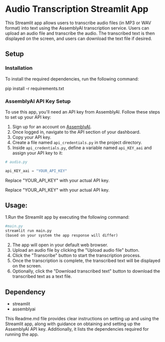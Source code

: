 # Audio Transcription Streamlit App

This Streamlit app allows users to transcribe audio files (in MP3 or WAV format) into text using the AssemblyAI transcription service. Users can upload an audio file and transcribe the audio. The transcribed text is then displayed on the screen, and users can download the text file if desired.

## Setup

### Installation

To install the required dependencies, run the following command:

pip install -r requirements.txt


### AssemblyAI API Key Setup

To use this app, you'll need an API key from AssemblyAI. Follow these steps to set up your API key:

1. Sign up for an account on [AssemblyAI](https://www.assemblyai.com/).
2. Once logged in, navigate to the API section of your dashboard.
3. Copy your API key.
4. Create a file named `api_credentials.py` in the project directory.
5. Inside `api_credentials.py`, define a variable named `api_KEY_aai` and assign your API key to it:

```python
# audio.py

api_KEY_aai = "YOUR_API_KEY"
```

Replace "YOUR_API_KEY" with your actual API key.


Replace "YOUR_API_KEY" with your actual API key.

## Usage:

 1.Run the Streamlit app by executing the following command:
```python
#main.py
streamlit run main.py
(based on your system the app response will differ)
```
2. The app will open in your default web browser.
3. Upload an audio file by clicking the "Upload audio file" button.
4. Click the "Transcribe" button to start the transcription process.
5. Once the transcription is complete, the transcribed text will be displayed on the screen.
6. Optionally, click the "Download transcribed text" button to download the transcribed text as a text file.

## Dependency

 - streamlit
 - assemblyai


This Readme.md file provides clear instructions on setting up and using the Streamlit app, along with guidance on obtaining and setting up the AssemblyAI API key. Additionally, it lists the dependencies required for running the app.

